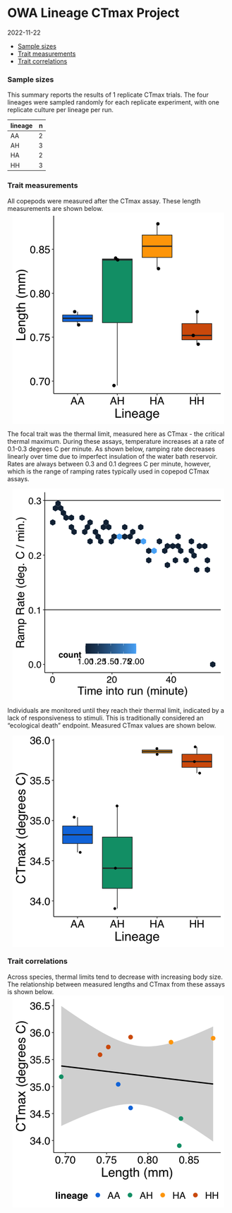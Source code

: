 OWA Lineage CTmax Project
================
2022-11-22

-   <a href="#sample-sizes" id="toc-sample-sizes">Sample sizes</a>
-   <a href="#trait-measurements" id="toc-trait-measurements">Trait
    measurements</a>
-   <a href="#trait-correlations" id="toc-trait-correlations">Trait
    correlations</a>

### Sample sizes

This summary reports the results of 1 replicate CTmax trials. The four
lineages were sampled randomly for each replicate experiment, with one
replicate culture per lineage per run.

| lineage |   n |
|:--------|----:|
| AA      |   2 |
| AH      |   3 |
| HA      |   2 |
| HH      |   3 |

### Trait measurements

All copepods were measured after the CTmax assay. These length
measurements are shown below.
<img src="../Figures/markdown/lineage-lengths-1.png" style="display: block; margin: auto;" />

The focal trait was the thermal limit, measured here as CTmax - the
critical thermal maximum. During these assays, temperature increases at
a rate of 0.1-0.3 degrees C per minute. As shown below, ramping rate
decreases linearly over time due to imperfect insulation of the water
bath reservoir. Rates are always between 0.3 and 0.1 degrees C per
minute, however, which is the range of ramping rates typically used in
copepod CTmax assays.

<img src="../Figures/markdown/ramp-rates-1.png" style="display: block; margin: auto;" />

Individuals are monitored until they reach their thermal limit,
indicated by a lack of responsiveness to stimuli. This is traditionally
considered an “ecological death” endpoint. Measured CTmax values are
shown below.

<img src="../Figures/markdown/lineage-ctmax-1.png" style="display: block; margin: auto;" />

### Trait correlations

Across species, thermal limits tend to decrease with increasing body
size. The relationship between measured lengths and CTmax from these
assays is shown below.
<img src="../Figures/markdown/length-ctmax-1.png" style="display: block; margin: auto;" />

